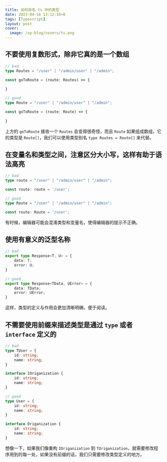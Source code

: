 ```yaml
---
title: 如何命名 ts 中的类型
date: 2023-04-16 13:12:16+8
tags: [Typescript]
layout: post
cover:
  image: /vp-blog/covers/ts.png
---
```


## 不要使用复数形式，除非它真的是一个数组

```typescript
// bad
type Routes = "/user" | "/admin/user" | "/admin";

const goToRoute = (route: Routes) => {
    
}
```

```typescript
// good
type Route = "/user" | "/admin/user" | "/admin";

const goToRoute = (route: Route) => {
    
}
```

上方的 `goToRoute` 接收一个 `Routes` 会变得很奇怪，而且 `Route` 如果组成数组，它的类型是 `Route[]`，我们可以使用类型别名 `type Routes = Route[]` 来代替。


## 在变量名和类型之间，注意区分大小写，这样有助于语法高亮

```typescript
// bad
type route = "/user" | "/admin/user" | "/admin";

const route: route = '/user';
```

```typescript
// good
type Route = "/user" | "/admin/user" | "/admin";

const route: Route = '/user';
```

有时候，编辑器可能会混淆类型和变量名，使得编辑器的提示不正确。


## 使用有意义的泛型名称

```typescript
// bad
export type Response<T, U> = {
    data: T;
    error: U;
} 
```

```typescript
// good
export type Response<TData, UError> = {
    data: TData;
    error: UError;
} 
```

这样，类型的定义与作用会更加清晰明确，便于阅读。


## 不需要使用前缀来描述类型是通过 `type` 或者 `interface` 定义的

```typescript
// bad
type TUser = {
    id: string;
    name: string;
}

interface IOriganization {
    id: string;
    name: string;
}
```

```typescript
// good
type User = {
    id: string;
    name: string;
}

interface Origanization {
    id: string;
    name: string;
}
```

想像一下，如果我们像重构 `IOriganization` 到 `TOriganization`，就需要修改程序用到的每一处，如果没有前缀的话，我们只需要修改类型定义的地方。
